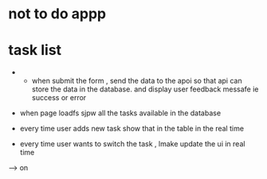 # not to do appp

# task list
- - when submit the form , send the data to the apoi so that api can store the data in the database.
and display user feedback messafe ie  success or error

- when page loadfs sjpw all the tasks available in the database 


- every time user adds new task show that in the table in the real time

- every time user wants to switch the task , lmake update the ui in real time 

--> on 